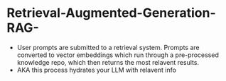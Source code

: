 # Retrieval-Augmented-Generation-RAG-

- User prompts are submitted to a retrieval system. Prompts are converted to vector embeddings which run through a pre-processed knowledge repo, which then returns the most relavent results.
- AKA this process hydrates your LLM with relavent info
